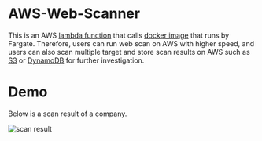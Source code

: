 # AWS-Web-Scanner
This is an AWS [lambda function](https://github.com/JimSolomon/AWS-Web-Scanner/blob/main/lambda.py) that calls [docker image](https://github.com/JimSolomon/AWS-Web-Scanner/blob/main/Dockerfile) that runs by Fargate. Therefore, users can run web scan on AWS with higher speed, and users can also scan multiple target and store scan results on AWS such as [S3](https://aws.amazon.com/s3/) or [DynamoDB](https://aws.amazon.com/dynamodb/) for further investigation.


# Demo
Below is a scan result of a company.

![scan result](https://github.com/JimSolomon/AWS-Web-Scanner/blob/main/Pasted%20image%2020230402120701.png)
